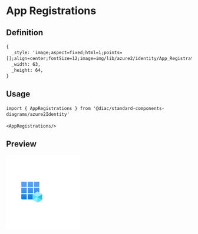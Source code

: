 # App Registrations

## Definition

```
{
  _style: 'image;aspect=fixed;html=1;points=[];align=center;fontSize=12;image=img/lib/azure2/identity/App_Registrations.svg;strokeColor=none;',
  _width: 63,
  _height: 64,
}
```

## Usage

```
import { AppRegistrations } from '@diac/standard-components-diagrams/azure2Identity'

<AppRegistrations/>
```

## Preview

<img src="./app-registrations.png" width="200"/>
